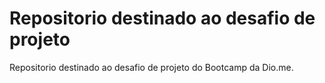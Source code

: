 # Repositorio destinado ao desafio de projeto

Repositorio destinado ao desafio de projeto do Bootcamp da Dio.me.

